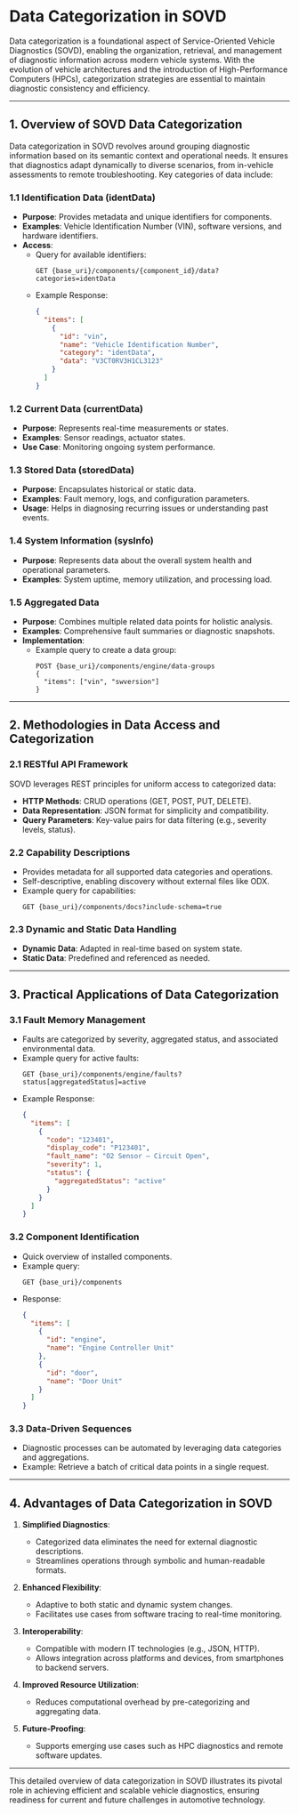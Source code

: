 # Data Categorization in SOVD

Data categorization is a foundational aspect of Service-Oriented Vehicle Diagnostics (SOVD), enabling the organization, retrieval, and management of diagnostic information across modern vehicle systems. With the evolution of vehicle architectures and the introduction of High-Performance Computers (HPCs), categorization strategies are essential to maintain diagnostic consistency and efficiency.

---

## 1. **Overview of SOVD Data Categorization**

Data categorization in SOVD revolves around grouping diagnostic information based on its semantic context and operational needs. It ensures that diagnostics adapt dynamically to diverse scenarios, from in-vehicle assessments to remote troubleshooting. Key categories of data include:

### 1.1 **Identification Data (identData)**
   - **Purpose**: Provides metadata and unique identifiers for components.
   - **Examples**: Vehicle Identification Number (VIN), software versions, and hardware identifiers.
   - **Access**:
     - Query for available identifiers:
       ```http
       GET {base_uri}/components/{component_id}/data?categories=identData
       ```
     - Example Response:
       ```json
       {
         "items": [
           {
             "id": "vin",
             "name": "Vehicle Identification Number",
             "category": "identData",
             "data": "V3CT0RV3H1CL3123"
           }
         ]
       }
       ```

### 1.2 **Current Data (currentData)**
   - **Purpose**: Represents real-time measurements or states.
   - **Examples**: Sensor readings, actuator states.
   - **Use Case**: Monitoring ongoing system performance.

### 1.3 **Stored Data (storedData)**
   - **Purpose**: Encapsulates historical or static data.
   - **Examples**: Fault memory, logs, and configuration parameters.
   - **Usage**: Helps in diagnosing recurring issues or understanding past events.

### 1.4 **System Information (sysInfo)**
   - **Purpose**: Represents data about the overall system health and operational parameters.
   - **Examples**: System uptime, memory utilization, and processing load.

### 1.5 **Aggregated Data**
   - **Purpose**: Combines multiple related data points for holistic analysis.
   - **Examples**: Comprehensive fault summaries or diagnostic snapshots.
   - **Implementation**:
     - Example query to create a data group:
       ```http
       POST {base_uri}/components/engine/data-groups
       {
         "items": ["vin", "swversion"]
       }
       ```

---

## 2. **Methodologies in Data Access and Categorization**

### 2.1 **RESTful API Framework**
SOVD leverages REST principles for uniform access to categorized data:
- **HTTP Methods**: CRUD operations (GET, POST, PUT, DELETE).
- **Data Representation**: JSON format for simplicity and compatibility.
- **Query Parameters**: Key-value pairs for data filtering (e.g., severity levels, status).

### 2.2 **Capability Descriptions**
   - Provides metadata for all supported data categories and operations.
   - Self-descriptive, enabling discovery without external files like ODX.
   - Example query for capabilities:
     ```http
     GET {base_uri}/components/docs?include-schema=true
     ```

### 2.3 **Dynamic and Static Data Handling**
   - **Dynamic Data**: Adapted in real-time based on system state.
   - **Static Data**: Predefined and referenced as needed.

---

## 3. **Practical Applications of Data Categorization**

### 3.1 **Fault Memory Management**
   - Faults are categorized by severity, aggregated status, and associated environmental data.
   - Example query for active faults:
     ```http
     GET {base_uri}/components/engine/faults?status[aggregatedStatus]=active
     ```
   - Example Response:
     ```json
     {
       "items": [
         {
           "code": "123401",
           "display_code": "P123401",
           "fault_name": "O2 Sensor – Circuit Open",
           "severity": 1,
           "status": {
             "aggregatedStatus": "active"
           }
         }
       ]
     }
     ```

### 3.2 **Component Identification**
   - Quick overview of installed components.
   - Example query:
     ```http
     GET {base_uri}/components
     ```
   - Response:
     ```json
     {
       "items": [
         {
           "id": "engine",
           "name": "Engine Controller Unit"
         },
         {
           "id": "door",
           "name": "Door Unit"
         }
       ]
     }
     ```

### 3.3 **Data-Driven Sequences**
   - Diagnostic processes can be automated by leveraging data categories and aggregations.
   - Example: Retrieve a batch of critical data points in a single request.

---

## 4. **Advantages of Data Categorization in SOVD**

1. **Simplified Diagnostics**:
   - Categorized data eliminates the need for external diagnostic descriptions.
   - Streamlines operations through symbolic and human-readable formats.

2. **Enhanced Flexibility**:
   - Adaptive to both static and dynamic system changes.
   - Facilitates use cases from software tracing to real-time monitoring.

3. **Interoperability**:
   - Compatible with modern IT technologies (e.g., JSON, HTTP).
   - Allows integration across platforms and devices, from smartphones to backend servers.

4. **Improved Resource Utilization**:
   - Reduces computational overhead by pre-categorizing and aggregating data.

5. **Future-Proofing**:
   - Supports emerging use cases such as HPC diagnostics and remote software updates.

---

This detailed overview of data categorization in SOVD illustrates its pivotal role in achieving efficient and scalable vehicle diagnostics, ensuring readiness for current and future challenges in automotive technology.